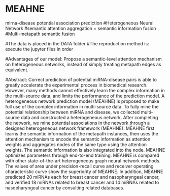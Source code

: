 # MEAHNE
mirna-disease potential association prediction
#Heterogeneous Neural Network
#semantic attention aggregation + semantic information fusion
#Multi-metapath semantic fusion

#The data is placed in the DATA folder
#The reproduction method is: execute the jupyter files in order

#Advantages of our model: Propose a semantic-level attention mechanism on heterogeneous networks, 
instead of simply treating metapath edges as equivalent.


#Abstract: Correct prediction of potential miRNA-disease pairs is able to greatly accelerate the experimental process in biomedical research. However, many methods cannot effectively learn the complex information in the multi-source data, and limits the performance of the prediction model. A heterogeneous network prediction model (MEAHNE) is proposed to make full use of the complex information in multi-source data. To fully mine the potential relationship between miRNA and disease, we collected multi-source data and constructed a heterogeneous network. After completing the network, we mine potential associations in the network through a designed heterogeneous network framework (MEAHNE). MEAHNE first learns the semantic information of the metapath instances, then uses the attention mechanism to encode the semantic information as attention weights and aggregates nodes of the same type using the attention weights. The semantic information is also integrated into the node. MEAHNE optimizes parameters through end-to-end training. MEAHNE is compared with other state-of-the-art heterogeneous graph neural network methods. The values of area under precision-recall curve and receiver operating characteristic curve show the superiority of MEAHNE. In addition, MEAHNE predicted 20 miRNAs each for breast cancer and nasopharyngeal cancer, and verified 18 miRNAs related to breast cancer and 14 miRNAs related to nasopharyngeal cancer by consulting related databases.